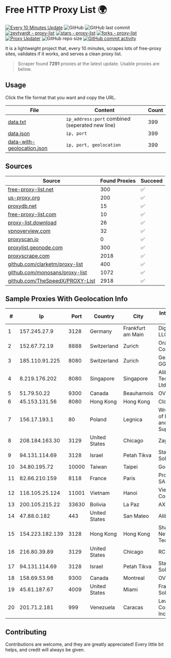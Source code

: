 
# Free HTTP Proxy List 🌍

[![Every 10 Minutes Update](https://github.com/mertguvencli/http-proxy-list/actions/workflows/main.yml/badge.svg?branch=main)](https://github.com/mertguvencli/http-proxy-list/actions/workflows/main.yml)
![GitHub](https://img.shields.io/github/license/mertguvencli/http-proxy-list)
![GitHub last commit](https://img.shields.io/github/last-commit/mertguvencli/http-proxy-list)
[![zevtyardt - proxy-list](https://img.shields.io/static/v1?label=zevtyardt&message=proxy-list&color=blue&logo=github)](https://github.com/zevtyardt/proxy-list "Go to GitHub repo")
[![stars - proxy-list](https://img.shields.io/github/stars/zevtyardt/proxy-list?style=social)](https://github.com/zevtyardt/proxy-list)
[![forks - proxy-list](https://img.shields.io/github/forks/zevtyardt/proxy-list?style=social)](https://github.com/zevtyardt/proxy-list)
[![Proxy Updater](https://github.com/zevtyardt/proxy-list/workflows/Proxy%20Updater/badge.svg)](https://github.com/zevtyardt/proxy-list/actions?query=workflow:"Proxy+Updater")
![GitHub repo size](https://img.shields.io/github/repo-size/zevtyardt/proxy-list)
[![GitHub commit activity](https://img.shields.io/github/commit-activity/m/zevtyardt/proxy-list?logo=commits)](https://github.com/zevtyardt/proxy-list/commits/main)

It is a lightweight project that, every 10 minutes, scrapes lots of free-proxy sites, validates if it works, and serves a clean proxy list.

> Scraper found **7291** proxies at the latest update. Usable proxies are below.

## Usage

Click the file format that you want and copy the URL.

|File|Content|Count|
|----|-------|-----|
|[data.txt](https://raw.githubusercontent.com/mertguvencli/http-proxy-list/main/proxy-list/data.txt)|`ip_address:port` combined (seperated new line)|399|
|[data.json](https://raw.githubusercontent.com/mertguvencli/http-proxy-list/main/proxy-list/data.json)|`ip, port`|399|
|[data-with-geolocation.json](https://raw.githubusercontent.com/mertguvencli/http-proxy-list/main/proxy-list/data-with-geolocation.json)|`ip, port, geolocation`|399|

## Sources

|Source|Found Proxies|Succeed|
|------|-------------|-------|
|[free-proxy-list.net](https://free-proxy-list.net)|300|✅|
|[us-proxy.org](https://www.us-proxy.org)|200|✅|
|[proxydb.net](http://proxydb.net)|15|✅|
|[free-proxy-list.com](https://free-proxy-list.com/?page=&port=&type%5B%5D=http&type%5B%5D=https&up_time=0&search=Search)|10|✅|
|[proxy-list.download](https://www.proxy-list.download/HTTP)|26|✅|
|[vpnoverview.com](https://vpnoverview.com/privacy/anonymous-browsing/free-proxy-servers)|32|✅|
|[proxyscan.io](https://www.proxyscan.io)|0|✅|
|[proxylist.geonode.com](https://proxylist.geonode.com/api/proxy-list?limit=300&page=1&sort_by=lastChecked&sort_type=desc&protocols=http,https)|300|✅|
|[proxyscrape.com](https://api.proxyscrape.com/v2/?request=displayproxies&protocol=http&timeout=10000&country=all&ssl=all&anonymity=all)|2018|✅|
|[github.com/clarketm/proxy-list](https://raw.githubusercontent.com/clarketm/proxy-list/master/proxy-list-raw.txt)|400|✅|
|[github.com/monosans/proxy-list](https://raw.githubusercontent.com/monosans/proxy-list/main/proxies/http.txt)|1072|✅|
|[github.com/TheSpeedX/PROXY-List](https://raw.githubusercontent.com/TheSpeedX/PROXY-List/master/http.txt)|2918|✅|


## Sample Proxies With Geolocation Info

|#|Ip|Port|Country|City|Internet Service Provider|
|-|--|----|-------|----|-------------------------|
|1|157.245.27.9|3128|Germany|Frankfurt am Main|DigitalOcean, LLC|
|2|152.67.72.19|8888|Switzerland|Zurich|Oracle Corporation|
|3|185.110.91.225|8080|Switzerland|Zurich|Genossenschaft GGA Maur|
|4|8.219.176.202|8080|Singapore|Singapore|Alibaba (US) Technology Co., Ltd.|
|5|51.79.50.22|9300|Canada|Beauharnois|OVH SAS|
|6|45.153.131.56|8080|Hong Kong|Hong Kong|Cloudie Limited|
|7|156.17.193.1|80|Poland|Legnica|Wroclaw Centre of Networking and Supercomputing|
|8|208.184.163.30|3129|United States|Chicago|Zayo Bandwidth|
|9|94.131.114.69|3128|Israel|Petah Tikva|Stark Industries Solutions LTD|
|10|34.80.195.72|10000|Taiwan|Taipei|Google LLC|
|11|82.66.210.159|8118|France|Paris|Proxad / Free SAS|
|12|116.105.25.124|11001|Vietnam|Hanoi|Viettel Corporation|
|13|200.105.215.22|33630|Bolivia|La Paz|AXS Bolivia S. A.|
|14|47.88.0.182|443|United States|San Mateo|Alibaba.com LLC|
|15|154.223.182.139|3128|Hong Kong|Hong Kong|Shanghai Ruisu Network Technology|
|16|216.80.39.89|3129|United States|Chicago|RCN|
|17|94.131.114.69|3128|Israel|Petah Tikva|Stark Industries Solutions LTD|
|18|158.69.53.98|9300|Canada|Montreal|OVH SAS|
|19|45.61.187.67|4009|United States|Miami|FranTech Solutions|
|20|201.71.2.181|999|Venezuela|Caracas|Level 3 Communications, Inc.|



## Contributing

Contributions are welcome, and they are greatly appreciated! Every
little bit helps, and credit will always be given.

